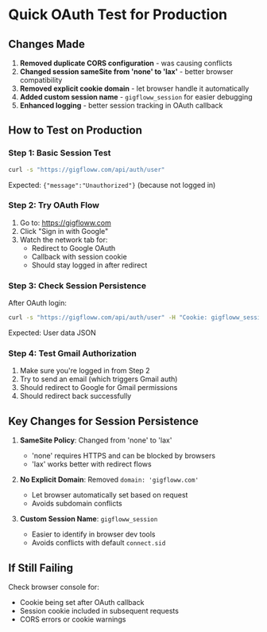 # Quick OAuth Test for Production

## Changes Made
1. **Removed duplicate CORS configuration** - was causing conflicts
2. **Changed session sameSite from 'none' to 'lax'** - better browser compatibility
3. **Removed explicit cookie domain** - let browser handle it automatically
4. **Added custom session name** - `gigfloww_session` for easier debugging
5. **Enhanced logging** - better session tracking in OAuth callback

## How to Test on Production

### Step 1: Basic Session Test
```bash
curl -s "https://gigfloww.com/api/auth/user"
```
Expected: `{"message":"Unauthorized"}` (because not logged in)

### Step 2: Try OAuth Flow
1. Go to: https://gigfloww.com
2. Click "Sign in with Google"
3. Watch the network tab for:
   - Redirect to Google OAuth
   - Callback with session cookie
   - Should stay logged in after redirect

### Step 3: Check Session Persistence
After OAuth login:
```bash
curl -s "https://gigfloww.com/api/auth/user" -H "Cookie: gigfloww_session=<session_from_browser>"
```
Expected: User data JSON

### Step 4: Test Gmail Authorization
1. Make sure you're logged in from Step 2
2. Try to send an email (which triggers Gmail auth)
3. Should redirect to Google for Gmail permissions
4. Should redirect back successfully

## Key Changes for Session Persistence

1. **SameSite Policy**: Changed from 'none' to 'lax' 
   - 'none' requires HTTPS and can be blocked by browsers
   - 'lax' works better with redirect flows

2. **No Explicit Domain**: Removed `domain: 'gigfloww.com'`
   - Let browser automatically set based on request
   - Avoids subdomain conflicts

3. **Custom Session Name**: `gigfloww_session`
   - Easier to identify in browser dev tools
   - Avoids conflicts with default `connect.sid`

## If Still Failing
Check browser console for:
- Cookie being set after OAuth callback
- Session cookie included in subsequent requests
- CORS errors or cookie warnings